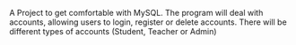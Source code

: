A Project to get comfortable with MySQL. The program will deal with accounts, allowing users to login, register or delete accounts. There will be different types of accounts (Student, Teacher or Admin)